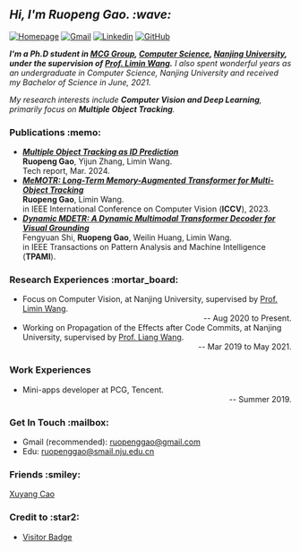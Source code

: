 <!-- Greeting -->
<h2><em> Hi, I'm Ruopeng Gao. :wave: </em></h2>


<!-- Personal Badges -->
<!-- ![sumy7](https://visitor-badge.glitch.me/badge?page_id=HELLORPG.profile)
<!-- 这部分统计仅从添加了这条语句之后，第一次访问开始计数 -->
[![Homepage](https://img.shields.io/badge/Ruopeng%20Gao-Homepage-%234994c4?style=flat-square)](http://ruopenggao.com/)
[![Gmail](https://img.shields.io/badge/-Ruopeng_Gao-c14438?style=flat-square&logo=Gmail&logoColor=white)](mailto:ruopenggao@gmail.com)
[![Linkedin](https://img.shields.io/badge/-Ruopeng_Gao-blue?style=flat-square&logo=Linkedin&logoColor=white&&link=https://www.linkedin.com/in/ruopeng-gao-590500203/)](https://www.linkedin.com/in/ruopeng-gao-590500203/)
[![GitHub](https://img.shields.io/github/followers/HELLORPG?label=follow&style=social)](https://github.com/HELLORPG)
<!-- ![](https://komarev.com/ghpvc/?username=HELLORPG&style=flat) -->
<!-- [![Profile](https://visitor-badge.glitch.me/badge?page_id=HELLORPG.profile&left_text=Profile%20Visitors)](https://github.com/HELLORPG) -->


<!-- Introduction -->
<p>
  <em><strong> I'm a Ph.D student in <a href="http://mcg.nju.edu.cn/index.html">MCG Group</a>, <a href="https://cs.nju.edu.cn/">Computer Science</a>, <a href="https://www.nju.edu.cn/main.htm">Nanjing University</a>, under the supervision of <a href="https://wanglimin.github.io/">Prof. Limin Wang</a>.</strong></em> 
  <em>I also spent wonderful years as an undergraduate in Computer Science, Nanjing University and received my Bachelor of Science in June, 2021.</em>
  <br>
</p>
<p>
  <em>My research interests include <strong>Computer Vision and Deep Learning</strong>, primarily focus on <strong>Multiple Object Tracking</strong>.</em>
</p>

<h3>Publications :memo:</h3>
<ul>
  <li>
    <em><strong><a href="https://arxiv.org/abs/2403.16848">Multiple Object Tracking as ID Prediction</a></strong></em>
    <br>
    <strong>Ruopeng Gao</strong>, Yijun Zhang, Limin Wang.
    <br>
    Tech report, Mar. 2024.
  </li>
  <li>
    <em><strong><a href="https://openaccess.thecvf.com/content/ICCV2023/html/Gao_MeMOTR_Long-Term_Memory-Augmented_Transformer_for_Multi-Object_Tracking_ICCV_2023_paper.html">MeMOTR: Long-Term Memory-Augmented Transformer for Multi-Object Tracking</a></strong></em>
    <br>
    <strong>Ruopeng Gao</strong>, Limin Wang.
    <br>
    in IEEE International Conference on Computer Vision (<strong>ICCV</strong>), 2023.
  </li>
  <li>
    <em><strong><a href="https://ieeexplore.ieee.org/abstract/document/10298801">Dynamic MDETR: A Dynamic Multimodal Transformer Decoder for Visual Grounding</a></strong></em>
    <br>
    Fengyuan Shi, <strong>Ruopeng Gao</strong>, Weilin Huang, Limin Wang.
    <br>
    in IEEE Transactions on Pattern Analysis and Machine Intelligence (<strong>TPAMI</strong>).
  </li>
</ul>

<!-- Research Experiences -->
<h3>Research Experiences :mortar_board:</h3>
<ul>
  <li>
    Focus on Computer Vision, at Nanjing University, supervised by <a href="https://wanglimin.github.io/">Prof. Limin Wang</a>. <br>
    <div align="right">-- Aug 2020 to Present.</div>
  </li>
  <li> 
    Working on Propagation of the Effects after Code Commits, at Nanjing University, supervised by <a href="https://cs.nju.edu.cn/wangliang/index.htm">Prof. Liang Wang</a>. <br>
    <div align="right">-- Mar 2019 to May 2021.</div> 
  </li>
</ul>


<!-- Work Experiences -->
<h3>Work Experiences</h3>
<ul>
  <li>
    Mini-apps developer at PCG, Tencent.
    <div align="right">-- Summer 2019.</div>
  </li>
</ul>


<!-- [![Top Langs](https://github-readme-stats.vercel.app/api/top-langs/?username=HELLORPG)](https://github.com/anuraghazra/github-readme-stats) -->
<!-- [![Top Langs](https://github-readme-stats.vercel.app/api/top-langs/?username=HELLORPG&layout=compact)](https://github.com/anuraghazra/github-readme-stats) -->


<!-- Contact -->
<h3>Get In Touch :mailbox:</h3>
<ul>
  <li> Gmail (recommended): <a href="mailto:ruopenggao@gmail.com">ruopenggao@gmail.com</a>
  <li> Edu: <a href="mailto:ruopenggao@smail.nju.edu.cn">ruopenggao@smail.nju.edu.cn</a></li>
</ul>


<!-- Friends' homepage -->
<h3>Friends :smiley:</h3>
<a href="http://www.xuyangcao.com">Xuyang Cao</a>


<h3>Credit to :star2:</h3>
<ul>
  <li> <a href="https://github.com/jwenjian/visitor-badge">Visitor Badge</a>
</ul>
